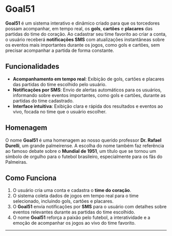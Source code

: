 # Goal51

**Goal51** é um sistema interativo e dinâmico criado para que os torcedores possam acompanhar, em tempo real, os **gols**, **cartões** e **placares** das partidas do time do coração. Ao cadastrar seu time favorito ao criar a conta, o usuário receberá **notificações SMS** com atualizações instantâneas sobre os eventos mais importantes durante os jogos, como gols e cartões, sem precisar acompanhar a partida de forma constante.

## Funcionalidades

- **Acompanhamento em tempo real**: Exibição de gols, cartões e placares das partidas do time escolhido pelo usuário.
- **Notificações por SMS**: Envio de alertas automáticos para os usuários, informando sobre eventos importantes, como gols e cartões, durante as partidas do time cadastrado.
- **Interface intuitiva**: Exibição clara e rápida dos resultados e eventos ao vivo, focada no time que o usuário escolher.

## Homenagem

O nome **Goal51** é uma homenagem ao nosso querido professor **Dr. Rafael Durelli**, um grande palmeirense. A escolha do nome também faz referência ao famoso debate sobre o **Mundial de 1951**, um título que se tornou um símbolo de orgulho para o futebol brasileiro, especialmente para os fãs do Palmeiras.

## Como Funciona

1. O usuário cria uma conta e cadastra o **time do coração**.
2. O sistema coleta dados de jogos em tempo real para o time selecionado, incluindo gols, cartões e placares.
3. O **Goal51** envia notificações por **SMS** para o usuário com detalhes sobre eventos relevantes durante as partidas do time escolhido.
4. O nome **Goal51** reforça a paixão pelo futebol, a interatividade e a emoção de acompanhar os jogos ao vivo do time favorito.


---
